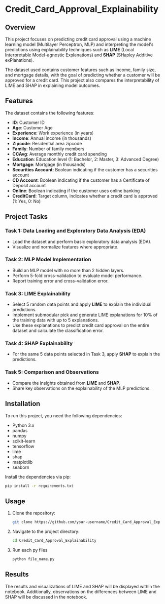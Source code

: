 # Credit_Card_Approval_Explainability

## Overview
This project focuses on predicting credit card approval using a machine learning model (Multilayer Perceptron, MLP) and interpreting the model's predictions using explainability techniques such as **LIME** (Local Interpretable Model-agnostic Explanations) and **SHAP** (SHapley Additive exPlanations).

The dataset used contains customer features such as income, family size, and mortgage details, with the goal of predicting whether a customer will be approved for a credit card. This project also compares the interpretability of LIME and SHAP in explaining model outcomes.

## Features
The dataset contains the following features:
- **ID**: Customer ID
- **Age**: Customer Age
- **Experience**: Work experience (in years)
- **Income**: Annual income (in thousands)
- **Zipcode**: Residential area zipcode
- **Family**: Number of family members
- **CCAvg**: Average monthly credit card spending
- **Education**: Education level (1: Bachelor, 2: Master, 3: Advanced Degree)
- **Mortgage**: Mortgage (in thousands)
- **Securities Account**: Boolean indicating if the customer has a securities account
- **CD Account**: Boolean indicating if the customer has a Certificate of Deposit account
- **Online**: Boolean indicating if the customer uses online banking
- **CreditCard**: Target column, indicates whether a credit card is approved (1: Yes, 0: No)

## Project Tasks

### Task 1: Data Loading and Exploratory Data Analysis (EDA)
- Load the dataset and perform basic exploratory data analysis (EDA).
- Visualize and normalize features where appropriate.

### Task 2: MLP Model Implementation
- Build an MLP model with no more than 2 hidden layers.
- Perform 5-fold cross-validation to evaluate model performance.
- Report training error and cross-validation error.

### Task 3: LIME Explainability
- Select 5 random data points and apply **LIME** to explain the individual predictions.
- Implement submodular pick and generate LIME explanations for 10% of the training data with up to 5 explanations.
- Use these explanations to predict credit card approval on the entire dataset and calculate the classification error.

### Task 4: SHAP Explainability
- For the same 5 data points selected in Task 3, apply **SHAP** to explain the predictions.

### Task 5: Comparison and Observations
- Compare the insights obtained from **LIME** and **SHAP**.
- Share key observations on the explainability of the MLP predictions.

## Installation
To run this project, you need the following dependencies:
- Python 3.x
- pandas
- numpy
- scikit-learn
- tensorflow
- lime
- shap
- matplotlib
- seaborn

Install the dependencies via pip:
```bash
pip install -r requirements.txt
```

## Usage
1. Clone the repository:
   ```bash
   git clone https://github.com/your-username/Credit_Card_Approval_Explainability.git
   ```
2. Navigate to the project directory:
   ```bash
   cd Credit_Card_Approval_Explainability
   ```
3. Run each py files
   ```bash
   python file_name.py
   ```

## Results
The results and visualizations of LIME and SHAP will be displayed within the notebook. Additionally, observations on the differences between LIME and SHAP will be discussed in the notebook.

